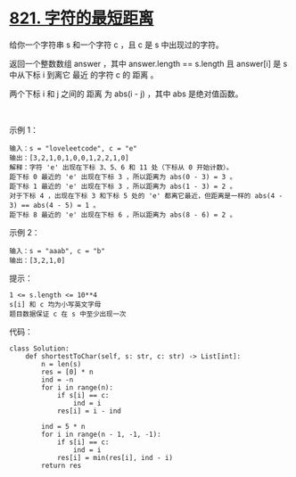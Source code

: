 # [821. 字符的最短距离](https://leetcode-cn.com/problems/shortest-distance-to-a-character/)

给你一个字符串 s 和一个字符 c ，且 c 是 s 中出现过的字符。

返回一个整数数组 answer ，其中 answer.length == s.length 且 answer[i] 是 s 中从下标 i 到离它 最近 的字符 c 的 距离 。

两个下标 i 和 j 之间的 距离 为 abs(i - j) ，其中 abs 是绝对值函数。

 

示例 1：
```
输入：s = "loveleetcode", c = "e"
输出：[3,2,1,0,1,0,0,1,2,2,1,0]
解释：字符 'e' 出现在下标 3、5、6 和 11 处（下标从 0 开始计数）。
距下标 0 最近的 'e' 出现在下标 3 ，所以距离为 abs(0 - 3) = 3 。
距下标 1 最近的 'e' 出现在下标 3 ，所以距离为 abs(1 - 3) = 2 。
对于下标 4 ，出现在下标 3 和下标 5 处的 'e' 都离它最近，但距离是一样的 abs(4 - 3) == abs(4 - 5) = 1 。
距下标 8 最近的 'e' 出现在下标 6 ，所以距离为 abs(8 - 6) = 2 。
```
示例 2：
```
输入：s = "aaab", c = "b"
输出：[3,2,1,0]
```

提示：
```
1 <= s.length <= 10**4
s[i] 和 c 均为小写英文字母
题目数据保证 c 在 s 中至少出现一次
```

代码：
```python3
class Solution:
    def shortestToChar(self, s: str, c: str) -> List[int]:
        n = len(s)
        res = [0] * n
        ind = -n
        for i in range(n):
            if s[i] == c:
                ind = i
            res[i] = i - ind

        ind = 5 * n
        for i in range(n - 1, -1, -1):
            if s[i] == c:
                ind = i
            res[i] = min(res[i], ind - i)
        return res
```